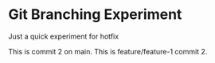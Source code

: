 # Git Branching Experiment
Just a quick experiment for hotfix

This is commit 2 on main.
This is feature/feature-1 commit 2.
